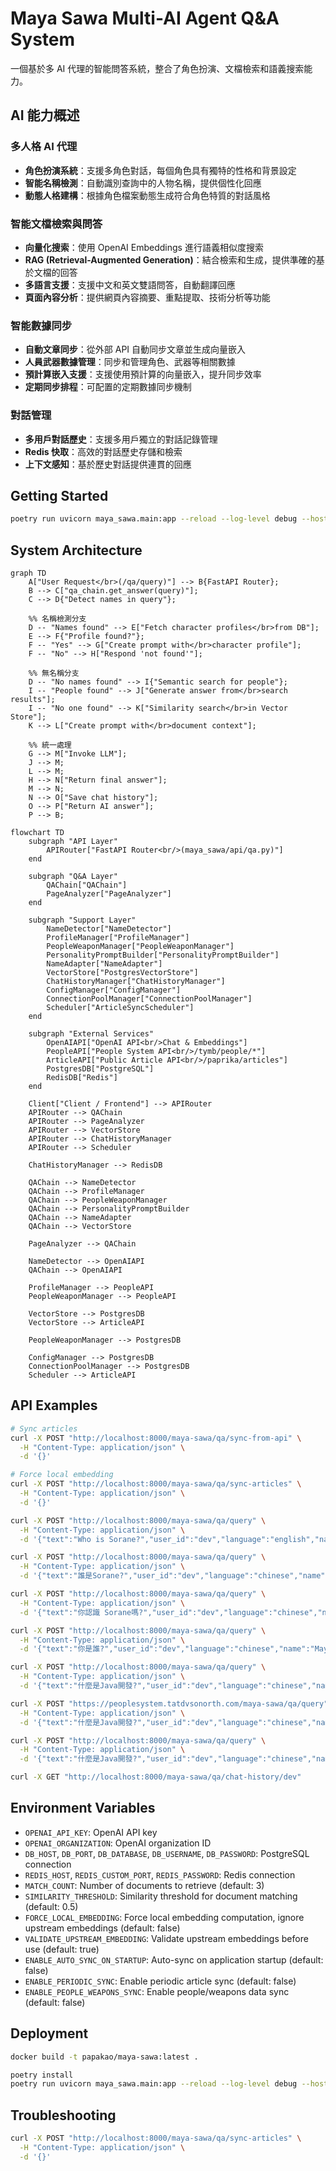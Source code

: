 # Maya Sawa Multi-AI Agent Q&A System

一個基於多 AI 代理的智能問答系統，整合了角色扮演、文檔檢索和語義搜索能力。

## AI 能力概述

### 多人格 AI 代理
- **角色扮演系統**：支援多角色對話，每個角色具有獨特的性格和背景設定
- **智能名稱檢測**：自動識別查詢中的人物名稱，提供個性化回應
- **動態人格建構**：根據角色檔案動態生成符合角色特質的對話風格

### 智能文檔檢索與問答
- **向量化搜索**：使用 OpenAI Embeddings 進行語義相似度搜索
- **RAG (Retrieval-Augmented Generation)**：結合檢索和生成，提供準確的基於文檔的回答
- **多語言支援**：支援中文和英文雙語問答，自動翻譯回應
- **頁面內容分析**：提供網頁內容摘要、重點提取、技術分析等功能

### 智能數據同步
- **自動文章同步**：從外部 API 自動同步文章並生成向量嵌入
- **人員武器數據管理**：同步和管理角色、武器等相關數據
- **預計算嵌入支援**：支援使用預計算的向量嵌入，提升同步效率
- **定期同步排程**：可配置的定期數據同步機制

### 對話管理
- **多用戶對話歷史**：支援多用戶獨立的對話記錄管理
- **Redis 快取**：高效的對話歷史存儲和檢索
- **上下文感知**：基於歷史對話提供連貫的回應

## Getting Started


```bash
poetry run uvicorn maya_sawa.main:app --reload --log-level debug --host 0.0.0.0 --port 8000
```

## System Architecture

```mermaid
graph TD
    A["User Request</br>(/qa/query)"] --> B{FastAPI Router};
    B --> C["qa_chain.get_answer(query)"];
    C --> D{"Detect names in query"};
    
    %% 名稱檢測分支
    D -- "Names found" --> E["Fetch character profiles</br>from DB"];
    E --> F{"Profile found?"};
    F -- "Yes" --> G["Create prompt with</br>character profile"];
    F -- "No" --> H["Respond 'not found'"];
    
    %% 無名稱分支
    D -- "No names found" --> I{"Semantic search for people"};
    I -- "People found" --> J["Generate answer from</br>search results"];
    I -- "No one found" --> K["Similarity search</br>in Vector Store"];
    K --> L["Create prompt with</br>document context"];
    
    %% 統一處理
    G --> M["Invoke LLM"];
    J --> M;
    L --> M;
    H --> N["Return final answer"];
    M --> N;
    N --> O["Save chat history"];
    O --> P["Return AI answer"];
    P --> B;
```

```mermaid
flowchart TD
    subgraph "API Layer"
        APIRouter["FastAPI Router<br/>(maya_sawa/api/qa.py)"]
    end

    subgraph "Q&A Layer"
        QAChain["QAChain"]
        PageAnalyzer["PageAnalyzer"]
    end

    subgraph "Support Layer"
        NameDetector["NameDetector"]
        ProfileManager["ProfileManager"]
        PeopleWeaponManager["PeopleWeaponManager"]
        PersonalityPromptBuilder["PersonalityPromptBuilder"]
        NameAdapter["NameAdapter"]
        VectorStore["PostgresVectorStore"]
        ChatHistoryManager["ChatHistoryManager"]
        ConfigManager["ConfigManager"]
        ConnectionPoolManager["ConnectionPoolManager"]
        Scheduler["ArticleSyncScheduler"]
    end

    subgraph "External Services"
        OpenAIAPI["OpenAI API<br/>Chat & Embeddings"]
        PeopleAPI["People System API<br/>/tymb/people/*"]
        ArticleAPI["Public Article API<br/>/paprika/articles"]
        PostgresDB["PostgreSQL"]
        RedisDB["Redis"]
    end

    Client["Client / Frontend"] --> APIRouter
    APIRouter --> QAChain
    APIRouter --> PageAnalyzer
    APIRouter --> VectorStore
    APIRouter --> ChatHistoryManager
    APIRouter --> Scheduler

    ChatHistoryManager --> RedisDB

    QAChain --> NameDetector
    QAChain --> ProfileManager
    QAChain --> PeopleWeaponManager
    QAChain --> PersonalityPromptBuilder
    QAChain --> NameAdapter
    QAChain --> VectorStore

    PageAnalyzer --> QAChain

    NameDetector --> OpenAIAPI
    QAChain --> OpenAIAPI

    ProfileManager --> PeopleAPI
    PeopleWeaponManager --> PeopleAPI

    VectorStore --> PostgresDB
    VectorStore --> ArticleAPI

    PeopleWeaponManager --> PostgresDB

    ConfigManager --> PostgresDB
    ConnectionPoolManager --> PostgresDB
    Scheduler --> ArticleAPI
```

## API Examples

```bash
# Sync articles
curl -X POST "http://localhost:8000/maya-sawa/qa/sync-from-api" \
  -H "Content-Type: application/json" \
  -d '{}'

# Force local embedding
curl -X POST "http://localhost:8000/maya-sawa/qa/sync-articles" \
  -H "Content-Type: application/json" \
  -d '{}'
```

```bash
curl -X POST "http://localhost:8000/maya-sawa/qa/query" \
  -H "Content-Type: application/json" \
  -d '{"text":"Who is Sorane?","user_id":"dev","language":"english","name":"Maya","frontend_source":"/tymultiverse"}'

curl -X POST "http://localhost:8000/maya-sawa/qa/query" \
  -H "Content-Type: application/json" \
  -d '{"text":"誰是Sorane?","user_id":"dev","language":"chinese","name":"Maya","frontend_source":"/tymultiverse"}'

curl -X POST "http://localhost:8000/maya-sawa/qa/query" \
  -H "Content-Type: application/json" \
  -d '{"text":"你認識 Sorane嗎?","user_id":"dev","language":"chinese","name":"Maya","frontend_source":"/tymultiverse"}'

curl -X POST "http://localhost:8000/maya-sawa/qa/query" \
  -H "Content-Type: application/json" \
  -d '{"text":"你是誰?","user_id":"dev","language":"chinese","name":"Maya","frontend_source":"/tymultiverse"}'
```

```bash
curl -X POST "http://localhost:8000/maya-sawa/qa/query" \
  -H "Content-Type: application/json" \
  -d '{"text":"什麼是Java開發?","user_id":"dev","language":"chinese","name":"Maya","frontend_source":"/tymultiverse"}'

curl -X POST "https://peoplesystem.tatdvsonorth.com/maya-sawa/qa/query" \
  -H "Content-Type: application/json" \
  -d '{"text":"什麼是Java開發?","user_id":"dev","language":"chinese","name":"Maya"}'

curl -X POST "http://localhost:8000/maya-sawa/qa/query" \
  -H "Content-Type: application/json" \
  -d '{"text":"什麼是Java開發?","user_id":"dev","language":"chinese","name":"Maya"}'
```

```bash
curl -X GET "http://localhost:8000/maya-sawa/qa/chat-history/dev"
```

## Environment Variables

- `OPENAI_API_KEY`: OpenAI API key
- `OPENAI_ORGANIZATION`: OpenAI organization ID
- `DB_HOST`, `DB_PORT`, `DB_DATABASE`, `DB_USERNAME`, `DB_PASSWORD`: PostgreSQL connection
- `REDIS_HOST`, `REDIS_CUSTOM_PORT`, `REDIS_PASSWORD`: Redis connection
- `MATCH_COUNT`: Number of documents to retrieve (default: 3)
- `SIMILARITY_THRESHOLD`: Similarity threshold for document matching (default: 0.5)
- `FORCE_LOCAL_EMBEDDING`: Force local embedding computation, ignore upstream embeddings (default: false)
- `VALIDATE_UPSTREAM_EMBEDDING`: Validate upstream embeddings before use (default: true)
- `ENABLE_AUTO_SYNC_ON_STARTUP`: Auto-sync on application startup (default: false)
- `ENABLE_PERIODIC_SYNC`: Enable periodic article sync (default: false)
- `ENABLE_PEOPLE_WEAPONS_SYNC`: Enable people/weapons data sync (default: false)

## Deployment

```bash
docker build -t papakao/maya-sawa:latest .
```

```bash
poetry install
poetry run uvicorn maya_sawa.main:app --reload --log-level debug --host 0.0.0.0 --port 8000
```

## Troubleshooting

```bash
curl -X POST "http://localhost:8000/maya-sawa/qa/sync-articles" \
  -H "Content-Type: application/json" \
  -d '{}'
```


